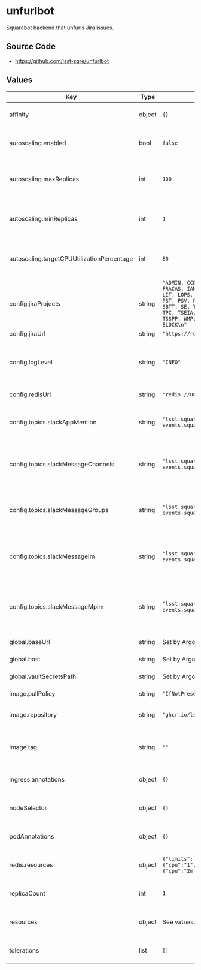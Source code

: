 # unfurlbot

Squarebot backend that unfurls Jira issues.

## Source Code

* <https://github.com/lsst-sqre/unfurlbot>

## Values

| Key | Type | Default | Description |
|-----|------|---------|-------------|
| affinity | object | `{}` | Affinity rules for the unfurlbot deployment pod |
| autoscaling.enabled | bool | `false` | Enable autoscaling of unfurlbot deployment |
| autoscaling.maxReplicas | int | `100` | Maximum number of unfurlbot deployment pods |
| autoscaling.minReplicas | int | `1` | Minimum number of unfurlbot deployment pods |
| autoscaling.targetCPUUtilizationPercentage | int | `80` | Target CPU utilization of unfurlbot deployment pods |
| config.jiraProjects | string | `"ADMIN, CCB, CAP, COMCAM, COMT, DM, EPO, FRACAS, IAM, IHS, IT, ITRFC, LOVE, LASD, LIT, LOPS, LVV, M1M3V, OPSIM, PHOSIM, PST, PSV, PUB, RFC, RM, SAFE, SIM, SPP, SBTT, SE, TSAIV, TCT, SECMVERIF, TMDC, TPC, TSEIA, TAS, TELV, TSSAL, TSS, TSSPP, WMP, PREOPS, OBS, SITCOM, BLOCK\n"` | Names of Jira projects to unfurl (comma-separated) |
| config.jiraUrl | string | `"https://rubinobs.atlassian.net/"` | Jira base URL |
| config.logLevel | string | `"INFO"` | Logging level: "DEBUG", "INFO", "WARNING", "ERROR", "CRITICAL" |
| config.redisUrl | string | `"redis://unfurlbot-redis:6379/0"` | URL to the local redis instance |
| config.topics.slackAppMention | string | `"lsst.square-events.squarebot.slack.app.mention"` | Kafka topic name for the Slack `app_mention` events |
| config.topics.slackMessageChannels | string | `"lsst.square-events.squarebot.slack.message.channels"` | Kafka topic name for the Slack `message.channels` events (public channels) |
| config.topics.slackMessageGroups | string | `"lsst.square-events.squarebot.slack.message.groups"` | Kafka topic name for the Slack `message.groups` events (private channels) |
| config.topics.slackMessageIm | string | `"lsst.square-events.squarebot.slack.message.im"` | Kafka topic name for the Slack `message.im` events (direct message channels) |
| config.topics.slackMessageMpim | string | `"lsst.square-events.squarebot.slack.message.mpim"` | Kafka topic name for the Slack `message.mpim` events (multi-person direct messages) |
| global.baseUrl | string | Set by Argo CD | Base URL for the environment |
| global.host | string | Set by Argo CD | Host name for ingress |
| global.vaultSecretsPath | string | Set by Argo CD | Base path for Vault secrets |
| image.pullPolicy | string | `"IfNotPresent"` | Pull policy for the unfurlbot image |
| image.repository | string | `"ghcr.io/lsst-sqre/unfurlbot"` | Image to use in the unfurlbot deployment |
| image.tag | string | `""` | Overrides the image tag whose default is the chart appVersion. |
| ingress.annotations | object | `{}` | Additional annotations for the ingress rule |
| nodeSelector | object | `{}` | Node selection rules for the unfurlbot deployment pod |
| podAnnotations | object | `{}` | Annotations for the unfurlbot deployment pod |
| redis.resources | object | `{"limits":{"cpu":"1","memory":"12Mi"},"requests":{"cpu":"2m","memory":"3Mi"}}` | Resource requests and limits for the redis pod |
| replicaCount | int | `1` | Number of web deployment pods to start |
| resources | object | See `values.yaml` | Resource limits and requests for the unfurlbot deployment pod |
| tolerations | list | `[]` | Tolerations for the unfurlbot deployment pod |
